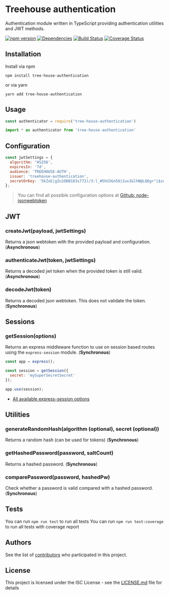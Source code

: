 # Treehouse authentication

Authentication module written in TypeScript providing authentication utilities and JWT methods.

[![npm version](https://badge.fury.io/js/tree-house-authentication.svg)](https://badge.fury.io/js/tree-house-authentication)
[![Dependencies](https://david-dm.org/icapps/tree-house-authentication.svg)](https://david-dm.org/icapps/tree-house-authentication.svg)
[![Build Status](https://travis-ci.org/icapps/tree-house-authentication.svg?branch=master)](https://travis-ci.org/icapps/tree-house-authentication)
[![Coverage Status](https://coveralls.io/repos/github/icapps/tree-house-authentication/badge.svg)](https://coveralls.io/github/icapps/tree-house-authentication)

## Installation

Install via npm

```shell
npm install tree-house-authentication
```

or via yarn

```shell
yarn add tree-house-authentication
```

## Usage

```javascript
const authenticator = require('tree-house-authentication')
```

```javascript
import * as authenticator from 'tree-house-authentication'
```

## Configuration

```javascript
const jwtSettings = {
  algorithm: 'HS256',
  expiresIn: '7d',
  audience: 'TREEHOUSE-AUTH',
  issuer: 'treehouse-authentication',
  secretOrKey: '5kZxE|gZu1ODB183s772)/3:l_#5hU3Gn5O|2ux3&lhN@LQ6g+"i$zqB_C<6',
};
```

> You can find all possible configuration options at [Github: node-jsonwebtoken](https://github.com/auth0/node-jsonwebtoken)

## JWT

### createJwt(payload, jwtSettings)

Returns a json webtoken with the provided payload and configuration. (**Asynchronous**)

### authenticateJwt(token, jwtSettings)

Returns a decoded jwt token when the provided token is still valid. (**Asynchronous**)

### decodeJwt(token)

Returns a decoded json webtoken. This does not validate the token. (**Synchronous**)

## Sessions

### getSession(options)

Returns an express middleware function to use on session based routes using the `express-session` module. (**Synchronous**)

```javascript
const app = express();

const session = getSession({
  secret: 'mySuperSecretSecret'
});

app.use(session);
```

- [All available express-session options](https://github.com/expressjs/session)

## Utilities

### generateRandomHash(algorithm (optional), secret (optional))

Returns a random hash (can be used for tokens) (**Synchronous**)

### getHashedPassword(password, saltCount)

Returns a hashed password. (**Synchronous**)

### comparePassword(password, hashedPw)

Check whether a password is valid compared with a hashed password. (**Synchronous**)

## Tests

  You can run `npm run test` to run all tests
  You can run `npm run test:coverage` to run all tests with coverage report

## Authors

See the list of [contributors](https://github.com/icapps/tree-house-authentication/contributors) who participated in this project.

## License

This project is licensed under the ISC License - see the [LICENSE.md](LICENSE.md) file for details
